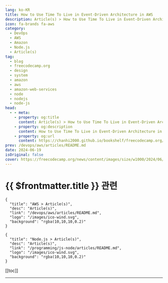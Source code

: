 ```yaml
---
lang: ko-KR
title: How to Use Time To Live in Event-Driven Architecture in AWS
description: Article(s) > How to Use Time To Live in Event-Driven Architecture in AWS
icon: fa-brands fa-aws
category: 
  - DevOps
  - AWS
  - Amazon
  - Node.js
  - Article(s)
tag: 
  - blog
  - freecodecamp.org
  - design
  - system
  - amazon
  - aws
  - amazon-web-services
  - node
  - nodejs
  - node-js
head:
  - - meta:
    - property: og:title
      content: Article(s) > How to Use Time To Live in Event-Driven Architecture in AWS
    - property: og:description
      content: How to Use Time To Live in Event-Driven Architecture in AWS
    - property: og:url
      content: https://chanhi2000.github.io/bookshelf/freecodecamp.org/how-to-use-time-to-live-in-event-driven-architecture.html
prev: /devops/aws/articles/README.md
date: 2024-06-19
isOriginal: false
cover: https://freecodecamp.org/news/content/images/size/w1000/2024/06/Designer.jpeg
---
```


# {{ $frontmatter.title }} 관련

```component VPCard
{
  "title": "AWS > Article(s)",
  "desc": "Article(s)",
  "link": "/devops/aws/articles/README.md",
  "logo": "/images/ico-wind.svg",
  "background": "rgba(10,10,10,0.2)"
}
```

```component VPCard
{
  "title": "Node.js > Article(s)",
  "desc": "Article(s)",
  "link": "/programming/js-node/articles/README.md",
  "logo": "/images/ico-wind.svg",
  "background": "rgba(10,10,10,0.2)"
}
```

[[toc]]

---

<SiteInfo
  name="How to Use Time To Live in Event-Driven Architecture in AWS"
  desc="Distributed systems generally involve the storage and exchange of huge amounts of data. Not all data is created the same, and some of it can even expire – by design.  As the Buddha said, 'All conditioned things are impermanent.' In this article, we'll look at how the concept of..."
  url="https://freecodecamp.org/news/how-to-use-time-to-live-in-event-driven-architecture/"
  logo="https://cdn.freecodecamp.org/universal/favicons/favicon.ico"
  preview="https://freecodecamp.org/news/content/images/size/w1000/2024/06/Designer.jpeg"/>

<!-- TODO: 작성 -->

